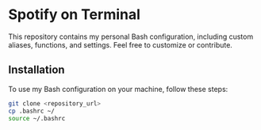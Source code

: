 # Spotify on Terminal

This repository contains my personal Bash configuration, including custom aliases, functions, and settings.
Feel free to customize or contribute. 

## Installation

To use my Bash configuration on your machine, follow these steps:

```bash
git clone <repository_url>
cp .bashrc ~/
source ~/.bashrc
